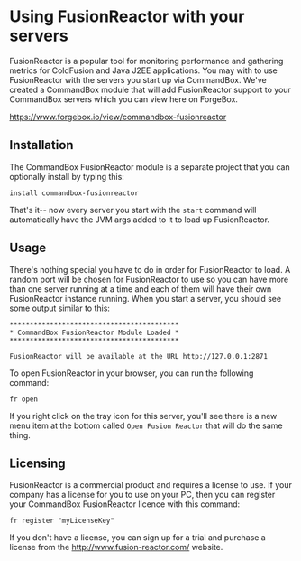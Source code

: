 # Using FusionReactor with your servers
FusionReactor is a popular tool for monitoring performance and gathering metrics for ColdFusion and Java J2EE applications.  You may with to use FusionReactor with the servers you start up via CommandBox.  We've created a CommandBox module that will add FusionReactor support to your CommandBox servers which you can view here on ForgeBox.

https://www.forgebox.io/view/commandbox-fusionreactor

## Installation

The CommandBox FusionReactor module is a separate project that you can optionally install by typing this:
```
install commandbox-fusionreactor
```

That's it-- now every server you start with the `start` command will automatically have the JVM args added to it to load up FusionReactor.  

## Usage 

There's nothing special you have to do in order for FusionReactor to load.  A random port will be chosen  for FusionReactor to use so you can have more than one server running at a time and each of them will have their own FusionReactor instance running.   When you start a server, you should see some output similar to this:

```
******************************************
* CommandBox FusionReactor Module Loaded *
******************************************

FusionReactor will be available at the URL http://127.0.0.1:2871
```

To open FusionReactor in your browser, you can run the following command:
```
fr open
```
If you right click on the tray icon for this server, you'll see there is a new menu item at the bottom called `Open Fusion Reactor` that will do the same thing.

## Licensing
FusionReactor is a commercial product and requires a license to use.  If your company has a license for you to use on your PC, then you can register your CommandBox FusionReactor licence with this command:
```
fr register "myLicenseKey"
```
If you don't have a license, you can sign up for a trial and purchase a license from the http://www.fusion-reactor.com/ website.



